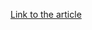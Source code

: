 [Link to the article](https://www.mcafee.com/blogs/other-blogs/mcafee-labs/zloader-with-a-new-infection-technique/)
